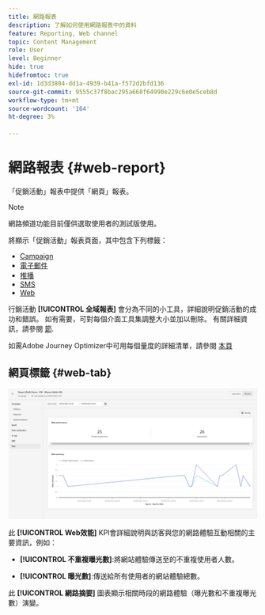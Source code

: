 ```yaml
---
title: 網路報表
description: 了解如何使用網路報表中的資料
feature: Reporting, Web channel
topic: Content Management
role: User
level: Beginner
hide: true
hidefromtoc: true
exl-id: 1d3d3804-dd1a-4939-b41a-f572d2bfd136
source-git-commit: 9555c37f8bac295a668f64990e229c6e0e5ceb8d
workflow-type: tm+mt
source-wordcount: '164'
ht-degree: 3%

---
```


# 網路報表 {#web-report}

「促銷活動」報表中提供「網頁」報表。

>[!NOTE]
>
>網路頻道功能目前僅供選取使用者的測試版使用。

將顯示「促銷活動」報表頁面，其中包含下列標籤：

* [Campaign](../reports/campaign-global-report.md#campaign-live)
* [電子郵件](../reports/campaign-global-report.md#email-live)
* [推播](../reports/campaign-global-report.md#push-live)
* [SMS](../reports/campaign-global-report.md#sms-live)
* [Web](#web-tab)

行銷活動 **[!UICONTROL 全域報表]** 會分為不同的小工具，詳細說明促銷活動的成功和錯誤。 如有需要，可對每個介面工具集調整大小並加以刪除。 有關詳細資訊，請參閱 [節](../reports/global-report.md#modify-dashboard).

如需Adobe Journey Optimizer中可用每個量度的詳細清單，請參閱 [本頁](../reports/global-report.md#list-of-components-global.md)

## 網頁標籤 {#web-tab}

![](assets/web-report.png)

此 **[!UICONTROL Web效能]** KPI會詳細說明與訪客與您的網路體驗互動相關的主要資訊，例如：

* **[!UICONTROL 不重複曝光數]**:將網站體驗傳送至的不重複使用者人數。

* **[!UICONTROL 曝光數]**:傳送給所有使用者的網站體驗總數。

此 **[!UICONTROL 網路摘要]** 圖表顯示相關時段的網路體驗（曝光數和不重複曝光數）演變。
